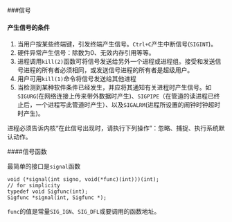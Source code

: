 ###信号
#### 产生信号的条件

1. 当用户按某些终端键，引发终端产生信号。`Ctrl+C`产生中断信号(`SIGINT`)。
2. 硬件异常产生信号：除数为0、无效内存引用等等。
3. 进程调用`kill(2)`函数可将信号发送给另外一个进程或进程组。接受和发送信号进程的所有者必须相同，或发送信号进程的所有者是超级用户。
4. 用户可用`kill(1)`命令将信号发送给其他进程
5. 当检测到某种软件条件已经发生，并应将其通知有关进程时产生信号。如`SIGURG`(在网络连接上传来带外数据时产生)、`SIGPIPE`（在管道的读进程已终止后，一个进程写此管道时产生）、以及`SIGALRM`(进程所设置的闹钟时钟超时时产生)。

进程必须告诉内核“在此信号出现时，请执行下列操作”：忽略、捕捉、执行系统默认动作。

####信号函数

最简单的接口是`signal`函数
	
	void (*signal(int signo, void(*func)(int)))(int);
	// for simplicity
	typedef void Sigfunc(int);
	Sigfunc *signal(int, Sigfunc *);

`func`的值是常量`SIG_IGN`、`SIG_DFL`或要调用的函数地址。